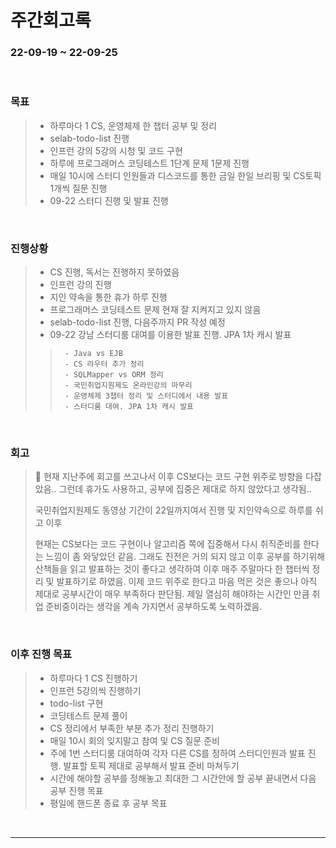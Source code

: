 # 주간회고록
### 22-09-19 ~ 22-09-25

<br>

### 목표
>- 하루마다 1 CS, 운영체제 한 챕터 공부 및 정리
>- selab-todo-list 진행
>- 인프런 강의 5강의 시청 및 코드 구현
>- 하루에 프로그래머스 코딩테스트 1단계 문제 1문제 진행
>- 매일 10시에 스터디 인원들과 디스코드를 통한 금일 한일 브리핑 및 CS토픽 1개씩 질문 진행
>- 09-22 스터디 진행 및 발표 진행

<br>

### 진행상황
>- CS 진행, 독서는 진행하지 못하였음
>- 인프런 강의 진행
>- 지인 약속을 통한 휴가 하루 진행
>- 프로그래머스 코딩테스트 문제 현재 잘 지켜지고 있지 않음
>- selab-todo-list 진행, 다음주까지 PR 작성 예정
>- 09-22 강남 스터디룸 대여를 이용한 발표 진행. JPA 1차 캐시 발표
>>      - Java vs EJB
>>      - CS 라우터 추가 정리
>>      - SQLMapper vs ORM 정리
>>      - 국민취업지원제도 온라인강의 마무리
>>      - 운영체제 3챕터 정리 및 스터디에서 내용 발표
>>      - 스터디룸 대여. JPA 1차 캐시 발표

<br>

### 회고
> 🛐 현재 지난주에 회고를 쓰고나서 이후 CS보다는 코드 구현 위주로 방향을 다잡았음.. 그런데 휴가도 사용하고, 공부에 집중은 제대로 하지 않았다고 생각됨..
>
> 국민취업지원제도 동영상 기간이 22일까지여서 진행 및 지인약속으로 하루를 쉬고 이후 
> 
> 현재는 CS보다는 코드 구현이나 알고리즘 쪽에 집중해서 다시 취직준비를 한다는 느낌이 좀 와닿았던 같음. 그래도 진전은 거의 되지 않고 이후 공부를 하기위해 산책들을 읽고 발표하는 것이 좋다고 생각하여 이후 매주 주말마다 한 챕터씩 정리 및 발표하기로 하였음. 이제 코드 위주로 한다고 마음 먹은 것은 좋으나 아직 제대로 공부시간이 매우 부족하다 판단됨. 제일 열심히 해야하는 시간인 만큼 취업 준비중이라는 생각을 계속 가지면서 공부하도록 노력하겠음.

<br>

### 이후 진행 목표
>- 하루마다 1 CS 진행하기
>- 인프런 5강의씩 진행하기
>- todo-list 구현
>- 코딩테스트 문제 풀이
>- CS 정리에서 부족한 부분 추가 정리 진행하기
>- 매일 10시 회의 잊지말고 참여 및 CS 질문 준비
>- 주에 1번 스터디룸 대여하여 각자 다른 CS를 정하여 스터디인원과 발표 진행. 발표할 토픽 제대로 공부해서 발표 준비 마쳐두기
>- 시간에 해야할 공부를 정해놓고 최대한 그 시간안에 할 공부 끝내면서 다음 공부 진행 목표
>- 평일에 핸드폰 종료 후 공부 목표

<br/>

------------  